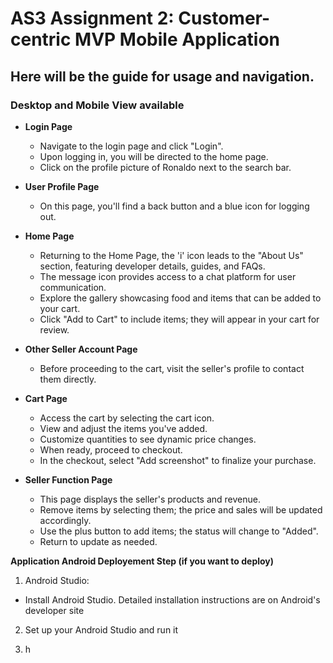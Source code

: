 <h1>AS3 Assignment 2: Customer-centric MVP Mobile Application</h1>
<h2>Here will be the guide for usage and navigation.</h2>
<h3>Desktop and Mobile View available</h3>

- **Login Page**

  - Navigate to the login page and click "Login".
  - Upon logging in, you will be directed to the home page.
  - Click on the profile picture of Ronaldo next to the search bar.

- **User Profile Page**

  - On this page, you'll find a back button and a blue icon for logging out.

- **Home Page**

  - Returning to the Home Page, the 'i' icon leads to the "About Us" section, featuring developer details, guides, and FAQs.
  - The message icon provides access to a chat platform for user communication.
  - Explore the gallery showcasing food and items that can be added to your cart.
  - Click "Add to Cart" to include items; they will appear in your cart for review.

- **Other Seller Account Page**

  - Before proceeding to the cart, visit the seller's profile to contact them directly.

- **Cart Page**

  - Access the cart by selecting the cart icon.
  - View and adjust the items you've added.
  - Customize quantities to see dynamic price changes.
  - When ready, proceed to checkout.
  - In the checkout, select "Add screenshot" to finalize your purchase.

- **Seller Function Page**
  - This page displays the seller's products and revenue.
  - Remove items by selecting them; the price and sales will be updated accordingly.
  - Use the plus button to add items; the status will change to "Added".
  - Return to update as needed.

**Application Android Deployement Step (if you want to deploy)**

1. Android Studio:

- Install Android Studio. Detailed installation instructions are on Android's developer site

2. Set up your Android Studio and run it

3. h
